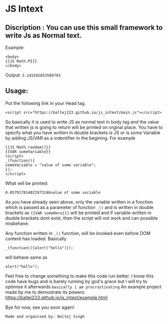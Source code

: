 # JS Intext
## Discription : You can use this small framework to write Js as Normal text.
Example:
```
<body>
{{JS Math.PI}}
</body>
```
Output:
```3.141592653589793```
## Usage:
Put the following link in your Head tag.
```
<script src="https://baltej223.github.io/js_intext/main.js"></script>
```
So basically it is used to write JS as normal text in body tag and the value that written js is going to return will be printed on orginal place. 
You have to specify what you have written in double brackets is JS or is some Variable by adding JS/VAR as a indentifier in the begining. For example
```
{{JS Math.random()}}
{{VAR someVariable}}
<script>
_(function(){
someVariable = "value of some variable";
});
</script>
```
What will be printed:
```
0.057917814022973246value of some variable
```
As you have already seen above, only the variable written in a function which is passed as a parameter of function ```_()``` and is written in double brackets as ```{{VAR someHere}}}``` will be printed and if variable written in double brackets dont exist, then the script will not work and can possible misbehave.

Any function written in ```_()``` function, will be invoked even before DOM content has loaded.
Basically 
```
_(function(){alert("hello")});
```
will behave same as 
```
alert("hello");
```
Feel free to change something to make this code run better. I know this code have bugs and is barely running by god's grace but I will try to optimise it afterwards ```basically i am procrastinating```
An example project made by me to demostrate its powers:
https://baltej223.github.io/js_intext/example.html

Bye for now, see you soon again!

```Made and organised by: Baltej Singh```
